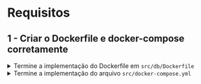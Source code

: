 

# Requisitos
 
## 1 - Criar o Dockerfile e docker-compose corretamente

<details>
  <summary>Termine a implementação do Dockerfile em <code>src/db/Dockerfile</code></summary><br />

Este Dockerfile deve utilizar uma imagem do SQL Server e expor a porta 1433. Também será necessário configurar a senha da pessoa usuária `SA` igual a: `Password12`.

</details>

<details>
  <summary>Termine a implementação do arquivo <code>src/docker-compose.yml</code></summary><br />

Este `docker-compose` deve criar um serviço a partir do arquivo `src/db/Dockerfile` que expõe a porta `1433`.

O nome do serviço deve ser `db`
  
O nome do container deve ser `sql_server_db`.

</details>

